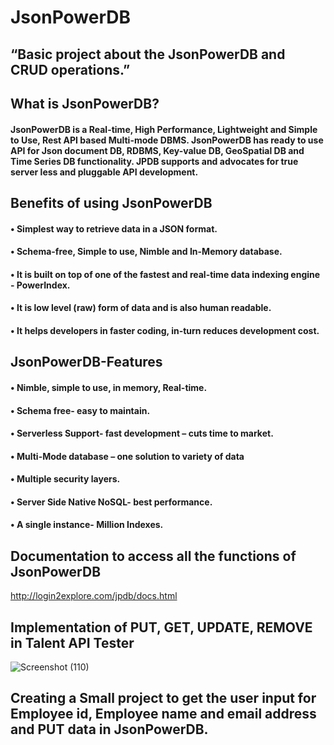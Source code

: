 # JsonPowerDB
## “Basic project about the JsonPowerDB and CRUD operations.”
## What is JsonPowerDB?
#### JsonPowerDB is a Real-time, High Performance, Lightweight and Simple to Use, Rest API based Multi-mode DBMS. JsonPowerDB has ready to use API for Json document DB, RDBMS, Key-value DB, GeoSpatial DB and Time Series DB functionality. JPDB supports and advocates for true server less and pluggable API development.
## Benefits of using JsonPowerDB
#### •	Simplest way to retrieve data in a JSON format.
#### •	Schema-free, Simple to use, Nimble and In-Memory database.
#### •	It is built on top of one of the fastest and real-time data indexing engine - PowerIndex.
#### •	It is low level (raw) form of data and is also human readable.
#### •	It helps developers in faster coding, in-turn reduces development cost.
## JsonPowerDB-Features
#### •	Nimble, simple to use, in memory, Real-time.
#### •	Schema free- easy to maintain.
#### •	Serverless Support- fast development – cuts time to market.
#### •	Multi-Mode database – one solution to variety of data
#### •	Multiple security layers.
#### •	Server Side Native NoSQL- best performance.
#### •	A single instance- Million Indexes.
## Documentation to access all the functions of JsonPowerDB
http://login2explore.com/jpdb/docs.html
## Implementation of PUT, GET, UPDATE, REMOVE in Talent API Tester
![Screenshot (110)](https://user-images.githubusercontent.com/54997083/122912238-be2a2700-d375-11eb-97be-6eadfa5136ed.png)
## Creating a Small project to get the user input for Employee id, Employee name and email address and PUT data in JsonPowerDB.
